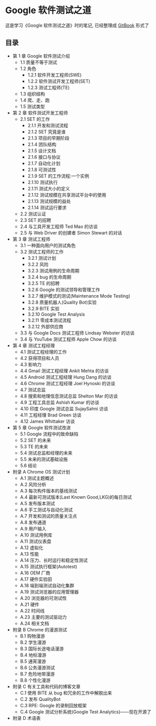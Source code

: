 # Google 软件测试之道

这是学习《Google 软件测试之道》时的笔记, 已经整理成 [GitBook](https://l1nwatch.gitbooks.io/google-software-test-path/content/) 形式了

## 目录

* 第 1 章 Google 软件测试介绍
    * 1.1 质量不等于测试
    * 1.2 角色
        * 1.2.1 软件开发工程师(SWE)
        * 1.2.2 软件测试开发工程师(SET)
        * 1.2.3 测试工程师(TE)
    * 1.3 组织结构
    * 1.4 爬、走、跑
    * 1.5 测试类型
* 第 2 章 软件测试开发工程师
    * 2.1 SET 的工作
        * 2.1.1 开发和测试流程
        * 2.1.2 SET 究竟是谁
        * 2.1.3 项目的早期阶段
        * 2.1.4 团队结构
        * 2.1.5 设计文档
        * 2.1.6 接口与协议
        * 2.1.7 自动化计划
        * 2.1.8 可测试性
        * 2.1.9 SET 的工作流程:一个实例
        * 2.1.10 测试执行
        * 2.1.11 测试大小的定义
        * 2.1.12 测试规模在共享测试平台中的使用
        * 2.1.13 测试规模的益处
        * 2.1.14 测试运行要求
    * 2.2 测试认证
    * 2.3 SET 的招聘
    * 2.4 与工具开发工程师 Ted Mao 的访谈
    * 2.5 与 Web Driver 的创建者 Simon Stewart 的对话
* 第 3 章 测试工程师
    * 3.1 一种面向用户的测试角色
    * 3.2 测试工程师的工作
        * 3.2.1 测试计划
        * 3.2.2 风险
        * 3.2.3 测试用例的生命周期
        * 3.2.4 bug 的生命周期
        * 3.2.5 TE 的招聘
        * 3.2.6 Google 的测试领导和管理工作
        * 3.2.7 维护模式的测试(Maintenance Mode Testing)
        * 3.2.8 质量机器人(Quality Bot)实验
        * 3.2.9 BITE 实验
        * 3.2.10 Google Test Analysis
        * 3.2.11 零成本测试流程
        * 3.2.12 外部供应商
    * 3.3 与 Google Docs 测试工程师 Lindsay Webster 的访谈
    * 3.4 与 YouTube 测试工程师 Apple Chow 的访谈
* 第 4 章 测试工程经理
    * 4.1 测试工程经理的工作
    * 4.2 获得项目和人员
    * 4.3 影响力
    * 4.4 Gmail 测试工程经理 Ankit Mehta 的访谈
    * 4.5 Android 测试工程经理 Hung Dang 的访谈
    * 4.6 Chrome 测试工程经理 Joel Hynoski 的访谈
    * 4.7 测试总监
    * 4.8 搜索和地理信息测试总监 Shelton Mar 的访谈
    * 4.9 工程工具总监 Ashish Kumar 的访谈
    * 4.10 印度 Google 测试总监 SujaySahni 访谈
    * 4.11 工程经理 Brad Green 访谈
    * 4.12 James Whittaker 访谈
* 第 5 章 Google 软件测试改进
    * 5.1 Google 流程中的致命缺陷
    * 5.2 SET 的未来
    * 5.3 TE 的未来
    * 5.4 测试总监和经理的未来
    * 5.5 未来的测试基础设施
    * 5.6 结论
* 附录 A Chrome OS 测试计划
    * A.1 测试主题概述
    * A.2 风险分析
    * A.3 每次构件版本的基线测试
    * A.4 最新可测试版本(Last Known Good,LKG)的每日测试
    * A.5 发布版本测试
    * A.6 手工测试与自动化测试
    * A.7 开发和测试的质量关注点
    * A.8 发布通道
    * A.9 用户输入
    * A.10 测试用例库
    * A.11 测试仪表盘
    * A.12 虚拟化
    * A.13 性能
    * A.14 压力、长时运行和稳定性测试
    * A.15 测试执行框架(Autotest)
    * A.16 OEM 厂商
    * A.17 硬件实验田
    * A.18 端到端测试自动化集群
    * A.19 测试浏览器的应用管理器
    * A.20 浏览器的可测试性
    * A.21 硬件
    * A.22 时间线
    * A.23 主要的测试驱动力
    * A.24 相关文档
* 附录 B Chrome 的漫游测试
    * B.1 购物漫游
    * B.2 学生漫游
    * B.3 国际长途电话漫游
    * B.4 地标漫游
    * B.5 通宵漫游
    * B.6 公务漫游测试
    * B.7 危险地带漫游
    * B.8 个性化漫游
* 附录 C 有关工具和代码的博客文章
    * C.1 使用 BITE 从 bug 和冗余的工作中解脱出来
    * C.2 发布 QualityBot
    * C.3 RPE: Google 的录制回放框架
    * C.4 Google 测试分析系统(Google Test Analytics)——现在开源了
* 附录 D 术语表